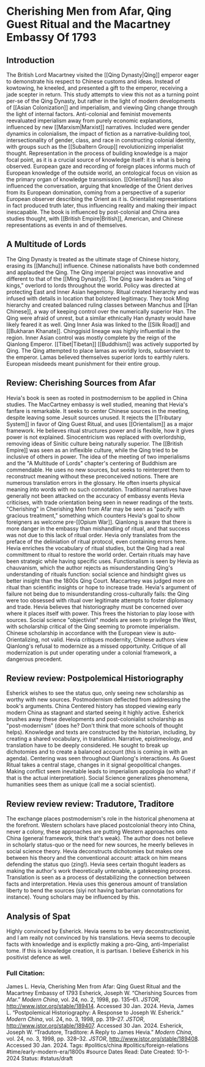 # Cherishing Men from Afar, Qing Guest Ritual and the Macartney Embassy Of 1793

## Introduction
The British Lord Macartney visited the [[Qing Dynasty|Qing]] emperor eager to demonstrate his respect to Chinese customs and ideas. Instead of kowtowing, he kneeled, and presented a gift to the emperor, receiving a jade scepter in return. This study attempts to view this not as a turning point per-se of the Qing Dynasty, but rather in the light of modern developments of [[Asian Colonization]] and imperialism, and viewing Qing change through the light of internal factors.
Anti-colonial and feminist movements reevaluated imperialism away from purely economic explanations, influenced by new [[Marxism|Marxist]] narratives. Included were gender dynamics in colonialism, the impact of fiction as a narrative-building tool, intersectionality of gender, class, and race in constructing colonial identity, with groups such as the [[Subaltern Group]] revolutionizing imperialist thought. Representation in the process of building knowledge is a major focal point, as it is a crucial source of knowledge itself: it is what is being observed. European gaze and recording of foreign places informs much of European knowledge of the outside world, an ontological focus on vision as the primary organ of knowledge transmission. [[Orientalism]] has also influenced the conversation, arguing that knowledge of the Orient derives from its European domination, coming from a perspective of a superior European observer describing the Orient as it is. Orientalist representations in fact produced truth later, thus influencing reality and making their impact inescapable. The book is influenced by post-colonial and China area studies thought, with [[British Empire|British]], American, and Chinese representations as events in and of themselves.

## A Multitude of Lords
The Qing Dynasty is treated as the ultimate stage of Chinese history, erasing its [[Manchu]] influence. Chinese nationalists have both condemned and applauded the Qing. The Qing imperial project was innovative and different to that of the [[Ming Dynasty]].
The Qing saw leaders as "king of kings," overlord to lords throughout the world. Policy was directed at protecting East and Inner Asian hegemony. Ritual created hierarchy and was infused with details in location that bolstered legitimacy. They took Ming hierarchy and created balanced ruling classes between Manchus and [[Han Chinese]], a way of keeping control over the numerically superior Han. The Qing were afraid of unrest, but a similar ethnically Han dynasty would have likely feared it as well.
Qing Inner Asia was linked to the [[Silk Road]] and [[Bukharan Khanate]]. Chinggisid lineage was highly influential in the region. Inner Asian control was mostly complete by the reign of the Qianlong Emperor. [[Tibet|Tibetan]] [[Buddhism]] was actively supported by Qing. The Qing attempted to place lamas as worldly lords, subservient to the emperor. Lamas believed themselves superior lords to earthly rulers. European misdeeds meant punishment for their entire group.

## Review: Cherishing Sources from Afar
Hevia's book is seen as rooted in postmodernism to be applied in China studies. The MacCartney embassy is well studied, meaning that Hevia's fanfare is remarkable. It seeks to center Chinese sources in the meeting, despite leaving some Jesuit sources unused. It rejects the [[Tributary System]] in favor of Qing Guest Ritual, and uses [[Orientalism]] as a major framework. He believes ritual structures power and is flexible, how it gives power is not explained. Sinocentricism was replaced with overlordship, removing ideas of Sinitic culture being naturally superior. The [[British Empire]] was seen as an inflexible culture, while the Qing tried to be inclusive of others in power. The idea of the meeting of two imperialisms and the "A Multitude of Lords" chapter's centering of Buddhism are commendable. He uses no new sources, but seeks to reinterpret them to reconstruct meaning without these preconceived notions.
There are numerous translation errors in the glossary. He often inserts physical meaning into words with no such connotation. Traditional narratives have generally not been attacked on the accuracy of embassy events Hevia criticises, with trade orientation being seen in newer readings of the texts. "Cherishing" in Cherishing Men from Afar may be seen as "pacify with gracious treatment," something which counters Hevia's goal to show foreigners as welcome pre-[[Opium War]]. Qianlong is aware that there is more danger in the embassy than mishandling of ritual, and that success was not due to this lack of ritual order.
Hevia only translates from the preface of the deliniation of ritual protocol, even containing errors here. Hevia enriches the vocabulary of ritual studies, but the Qing had a real committment to ritual to restore the world order. Certain rituals may have been strategic while having specific uses. Functionalism is seen by Hevia as chauvanism, which the author rejects as misunderstanding Qing's understanding of rituals function: social science and hindsight gives us better insight than the 1800s Qing Court. Maccartney was judged more on ritual than scientific insights or hope to increase trade. Hevia's argument of failure not being due to misunderstanding cross-culturally fails: the Qing were too obsessed with ritual over legitimate attempts to foster diplomacy and trade. Hevia believes that historiography must be concerned over where it places itself with power. This frees the historian to play loose with sources. Social science "objectivist" models are seen to privilege the West, with scholarship critical of the Qing seeming to promote imperialism. Chinese scholarship in accordance with the European view is auto-Orientalizing, not valid. Hevia critiques modernity, Chinese authors view Qianlong's refusal to modernize as a missed opportunity. Critique of all modernization is put under operating under a colonial framework, a dangerous precedent.

## Review review: Postpolemical Historiography
Esherick wishes to see the status quo, only seeing new scholarship as worthy with new sources. Postmodernism deflected from addressing the book's arguments. China Centered history has stopped viewing early modern China as stagnant and started seeing it highly active. Esherick brushes away these developments and post-colonialist scholarship as "post-modernism" (does he? Don't think that more schools of thought helps). Knowledge and texts are constructed by the historian, including, by creating a shared vocabulary, in translation. Narrative, epistimeology, and translation have to be deeply considered. He sought to break up dichotomies and to create a balanced account (this is coming in with an agenda). Centering was seen throughout Qianlong's interactions. As Guest Ritual takes a central stage, changes in it signal geopolitical changes. Making conflict seem inevitable leads to imperialism appologia (so what? if that is the actual interpretation). Social Science generalizes phenomena, humanities sees them as unique (call me a social scientist).

## Review review review: Tradutore, Traditore
The exchange places postmodernism's role in the historical phenomena at the forefront. Western scholars have placed postcolonial theory into China, never a colony, these approaches are putting Western approaches onto China (general framework, think that's weak). The author does not believe in scholarly status-quo or the need for new sources, he meerly believes in social science theory. Hevia deconstructs dichotomies but makes one between his theory and the conventional account: attack on him means defending the status quo (zing!). Hevia sees certain thoguht leaders as making the author's work theoretically untenable, a gatekeeping process. Translation is seen as a process of destabilizing the connection between facts and interpretation. Hevia uses this generous amount of translation liberty to bend the sources (siyi not having barbarian connotations for instance). Young scholars may be influenced by this.

## Analysis of Spat
Highly convinced by Esherick. Hevia seems to be very deconstructionist, and I am really not convinced by his translations. Hevia seems to decouple facts with knowledge and is explictly making a pro-Qing, anti-Imperialist tome. If this is knowledge creation, it is partisan. I believe Esherick in his positivist defence as well.

### Full Citation:
James L. Hevia, Cherishing Men from Afar: Qing Guest Ritual and the Macartney Embassy of 1793
Esherick, Joseph W. “Cherishing Sources from Afar.” _Modern China_, vol. 24, no. 2, 1998, pp. 135–61. _JSTOR_, http://www.jstor.org/stable/189414. Accessed 30 Jan. 2024.
Hevia, James L. “Postpolemical Historiography: A Response to Joseph W. Esherick.” _Modern China_, vol. 24, no. 3, 1998, pp. 319–27. _JSTOR_, http://www.jstor.org/stable/189407. Accessed 30 Jan. 2024.
Esherick, Joseph W. “Tradutore, Traditore: A Reply to James Hevia.” _Modern China_, vol. 24, no. 3, 1998, pp. 328–32. _JSTOR_, http://www.jstor.org/stable/189408. Accessed 30 Jan. 2024.
Tags:  #politics/china #politics/foreign-relations #time/early-modern-era/1800s #source
Dates Read:
Date Created: 10-1-2024
Status: #status/draft